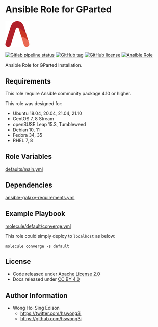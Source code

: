 # Ansible Role for GParted

<img src="/alvistack.svg" width="75" alt="AlviStack">

[![Gitlab pipeline status](https://img.shields.io/gitlab/pipeline/alvistack/ansible-role-gparted/master)](https://gitlab.com/alvistack/ansible-role-gparted/-/pipelines)
[![GitHub tag](https://img.shields.io/github/tag/alvistack/ansible-role-gparted.svg)](https://github.com/alvistack/ansible-role-gparted/tags)
[![GitHub license](https://img.shields.io/github/license/alvistack/ansible-role-gparted.svg)](https://github.com/alvistack/ansible-role-gparted/blob/master/LICENSE)
[![Ansible Role](https://img.shields.io/badge/galaxy-alvistack.gparted-blue.svg)](https://galaxy.ansible.com/alvistack/gparted)

Ansible Role for GParted Installation.

## Requirements

This role require Ansible community package 4.10 or higher.

This role was designed for:

  - Ubuntu 18.04, 20.04, 21.04, 21.10
  - CentOS 7, 8 Stream
  - openSUSE Leap 15.3, Tumbleweed
  - Debian 10, 11
  - Fedora 34, 35
  - RHEL 7, 8

## Role Variables

[defaults/main.yml](defaults/main.yml)

## Dependencies

[ansible-galaxy-requirements.yml](ansible-galaxy-requirements.yml)

## Example Playbook

[molecule/default/converge.yml](molecule/default/converge.yml)

This role could simply deploy to `localhost` as below:

    molecule converge -s default

## License

  - Code released under [Apache License 2.0](LICENSE)
  - Docs released under [CC BY 4.0](http://creativecommons.org/licenses/by/4.0/)

## Author Information

  - Wong Hoi Sing Edison
      - <https://twitter.com/hswong3i>
      - <https://github.com/hswong3i>
